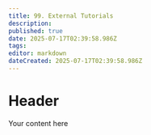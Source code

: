 ```yaml
---
title: 99. External Tutorials
description: 
published: true
date: 2025-07-17T02:39:58.986Z
tags: 
editor: markdown
dateCreated: 2025-07-17T02:39:58.986Z
---
```


# Header
Your content here